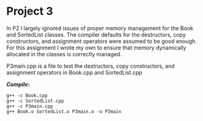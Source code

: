 # Project 3

In P2 I largely ignored issues of proper memory management for the Book and SortedList classes. The compiler defaults for the destructors, copy constructors, and assignment operators were assumed to be good enough. For this assignment I wrote my own to ensure that memory dynamically allocated in the classes is correctly managed.

P3main.cpp is a file to test the destructors, copy constructors, and assignment operators in Book.cpp and SortedList.cpp

***Compile:***
```
g++ -c Book.cpp
g++ -c SortedList.cpp
g++ -c P3main.cpp
g++ Book.o SortedList.o P3main.o -o P3main
```
